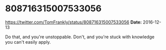 # 808716315007533056
https://twitter.com/TomFrankly/status/808716315007533056
**Date:** 2016-12-13

Do that, and you're unstoppable. Don't, and you're stuck with knowledge you can't easily apply.
